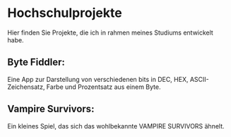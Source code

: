 # Hochschulprojekte

Hier finden Sie Projekte, die ich in rahmen meines Studiums entwickelt habe.

## Byte Fiddler:
Eine App zur Darstellung von verschiedenen bits in DEC, HEX, ASCII-Zeichensatz, Farbe und Prozentsatz aus einem Byte.

## Vampire Survivors:
Ein kleines Spiel, das sich das wohlbekannte VAMPIRE SURVIVORS ähnelt.
